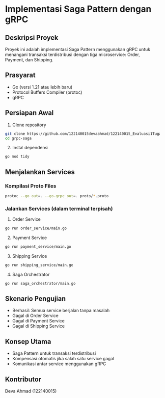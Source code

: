 # Implementasi Saga Pattern dengan gRPC

## Deskripsi Proyek
Proyek ini adalah implementasi Saga Pattern menggunakan gRPC untuk menangani transaksi terdistribusi dengan tiga microservice: Order, Payment, dan Shipping.

## Prasyarat
- Go (versi 1.21 atau lebih baru)
- Protocol Buffers Compiler (protoc)
- gRPC

## Persiapan Awal
1. Clone repository
```bash
git clone https://github.com/122140015devaahmad/122140015_Evaluasi1Tugas2.git
cd grpc-saga
```

2. Instal dependensi
```bash
go mod tidy
```

## Menjalankan Services

### Kompilasi Proto Files
```bash
protoc --go_out=. --go-grpc_out=. proto/*.proto
```

### Jalankan Services (dalam terminal terpisah)
1. Order Service
```bash
go run order_service/main.go
```

2. Payment Service
```bash
go run payment_service/main.go
```

3. Shipping Service
```bash
go run shipping_service/main.go
```

4. Saga Orchestrator
```bash
go run saga_orchestrator/main.go
```

## Skenario Pengujian
- Berhasil: Semua service berjalan tanpa masalah
- Gagal di Order Service
- Gagal di Payment Service
- Gagal di Shipping Service

## Konsep Utama
- Saga Pattern untuk transaksi terdistribusi
- Kompensasi otomatis jika salah satu service gagal
- Komunikasi antar service menggunakan gRPC

## Kontributor
Deva Ahmad (122140015)
